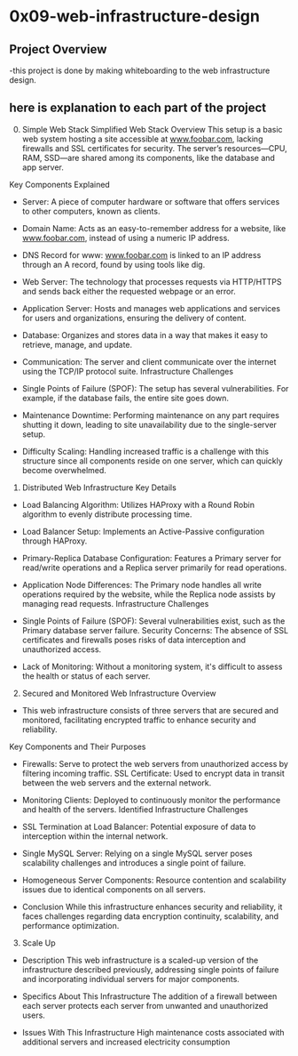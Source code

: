# 0x09-web-infrastructure-design

## Project Overview

-this project is done by making whiteboarding to the web infrastructure design.

## here is explanation to each part of the project

0. Simple Web Stack
Simplified Web Stack Overview
This setup is a basic web system hosting a site accessible at www.foobar.com, lacking firewalls and SSL certificates for security. The server’s resources—CPU, RAM, SSD—are shared among its components, like the database and app server.

Key Components Explained

- Server: A piece of computer hardware or software that offers services to other computers, known as clients.
- Domain Name: Acts as an easy-to-remember address for a website, like www.foobar.com, instead of using a numeric IP address.
- DNS Record for www: www.foobar.com is linked to an IP address through an A record, found by using tools like dig.
- Web Server: The technology that processes requests via HTTP/HTTPS and sends back either the requested webpage or an error.
- Application Server: Hosts and manages web applications and services for users and organizations, ensuring the delivery of content.
- Database: Organizes and stores data in a way that makes it easy to retrieve, manage, and update.
- Communication: The server and client communicate over the internet using the TCP/IP protocol suite.
Infrastructure Challenges

- Single Points of Failure (SPOF): The setup has several vulnerabilities. For example, if the database fails, the entire site goes down.
- Maintenance Downtime: Performing maintenance on any part requires shutting it down, leading to site unavailability due to the single-server setup.
- Difficulty Scaling: Handling increased traffic is a challenge with this structure since all components reside on one server, which can quickly become overwhelmed.
1. Distributed Web Infrastructure
Key Details

* Load Balancing Algorithm: Utilizes HAProxy with a Round Robin algorithm to evenly distribute processing time.
* Load Balancer Setup: Implements an Active-Passive configuration through HAProxy.
* Primary-Replica Database Configuration: Features a Primary server for read/write operations and a Replica server primarily for read operations.
* Application Node Differences: The Primary node handles all write operations required by the website, while the Replica node assists by managing read requests.
Infrastructure Challenges

* Single Points of Failure (SPOF): Several vulnerabilities exist, such as the Primary database server failure.
Security Concerns: The absence of SSL certificates and firewalls poses risks of data interception and unauthorized access.
* Lack of Monitoring: Without a monitoring system, it's difficult to assess the health or status of each server.
2. Secured and Monitored Web Infrastructure
Overview
- This web infrastructure consists of three servers that are secured and monitored, facilitating encrypted traffic to enhance security and reliability.

Key Components and Their Purposes

* Firewalls: Serve to protect the web servers from unauthorized access by filtering incoming traffic.
SSL Certificate: Used to encrypt data in transit between the web servers and the external network.
* Monitoring Clients: Deployed to continuously monitor the performance and health of the servers.
Identified Infrastructure Challenges

* SSL Termination at Load Balancer: Potential exposure of data to interception within the internal network.
* Single MySQL Server: Relying on a single MySQL server poses scalability challenges and introduces a single point of failure.
* Homogeneous Server Components: Resource contention and scalability issues due to identical components on all servers.
- Conclusion
While this infrastructure enhances security and reliability, it faces challenges regarding data encryption continuity, scalability, and performance optimization.

3. Scale Up
* Description
This web infrastructure is a scaled-up version of the infrastructure described previously, addressing single points of failure and incorporating individual servers for major components.

* Specifics About This Infrastructure
The addition of a firewall between each server protects each server from unwanted and unauthorized users.

* Issues With This Infrastructure
High maintenance costs associated with additional servers and increased electricity consumption
